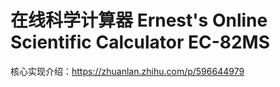 # 在线科学计算器 Ernest's Online Scientific Calculator EC-82MS
核心实现介绍：https://zhuanlan.zhihu.com/p/596644979